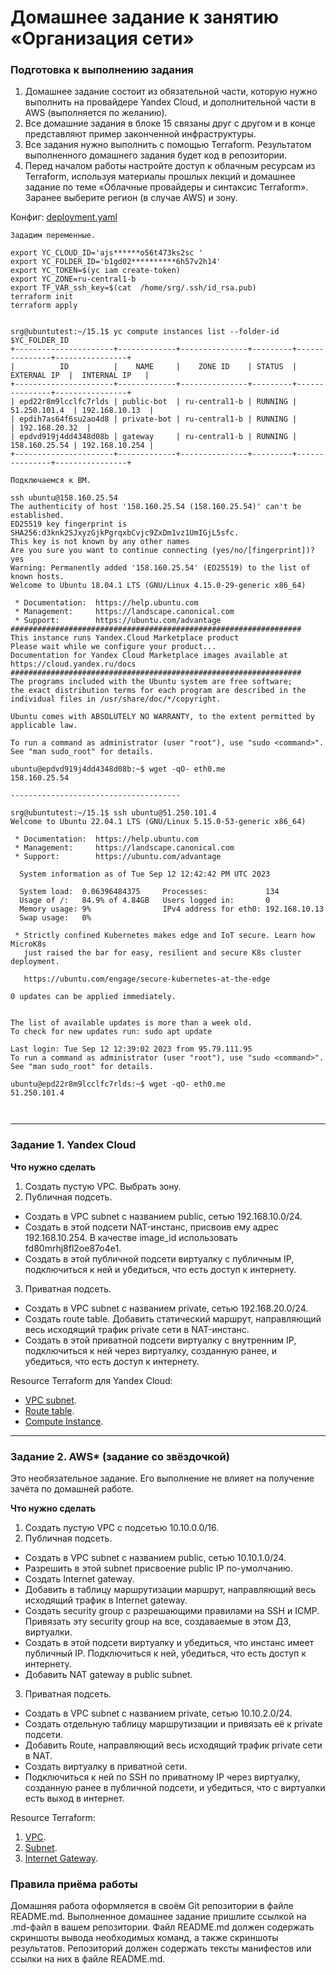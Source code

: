 # Домашнее задание к занятию «Организация сети»

### Подготовка к выполнению задания

1. Домашнее задание состоит из обязательной части, которую нужно выполнить на провайдере Yandex Cloud, и дополнительной части в AWS (выполняется по желанию). 
2. Все домашние задания в блоке 15 связаны друг с другом и в конце представляют пример законченной инфраструктуры.  
3. Все задания нужно выполнить с помощью Terraform. Результатом выполненного домашнего задания будет код в репозитории. 
4. Перед началом работы настройте доступ к облачным ресурсам из Terraform, используя материалы прошлых лекций и домашнее задание по теме «Облачные провайдеры и синтаксис Terraform». Заранее выберите регион (в случае AWS) и зону.

Конфиг: [deployment.yaml](deployment.yaml)
```
Зададим переменные.

export YC_CLOUD_ID='ajs******o56t473ks2sc '
export YC_FOLDER_ID='b1gd02**********6h57v2h14'
export YC_TOKEN=$(yc iam create-token)
export YC_ZONE=ru-central1-b
export TF_VAR_ssh_key=$(cat  /home/srg/.ssh/id_rsa.pub)
terraform init
terraform apply


srg@ubuntutest:~/15.1$ yc compute instances list --folder-id $YC_FOLDER_ID
+----------------------+-------------+---------------+---------+---------------+----------------+
|          ID          |    NAME     |    ZONE ID    | STATUS  |  EXTERNAL IP  |  INTERNAL IP   |
+----------------------+-------------+---------------+---------+---------------+----------------+
| epd22r8m9lcclfc7rlds | public-bot  | ru-central1-b | RUNNING | 51.250.101.4  | 192.168.10.13  |
| epdih7as64f6su2ao4d8 | private-bot | ru-central1-b | RUNNING |               | 192.168.20.32  |
| epdvd919j4dd4348d08b | gateway     | ru-central1-b | RUNNING | 158.160.25.54 | 192.168.10.254 |
+----------------------+-------------+---------------+---------+---------------+----------------+

Подключаемся к ВМ.

ssh ubuntu@158.160.25.54
The authenticity of host '158.160.25.54 (158.160.25.54)' can't be established.
ED25519 key fingerprint is SHA256:d3knk2SJxyzGjkPgrqxbCvjc9ZxDm1vz1UmIGjL5sfc.
This key is not known by any other names
Are you sure you want to continue connecting (yes/no/[fingerprint])? yes
Warning: Permanently added '158.160.25.54' (ED25519) to the list of known hosts.
Welcome to Ubuntu 18.04.1 LTS (GNU/Linux 4.15.0-29-generic x86_64)

 * Documentation:  https://help.ubuntu.com
 * Management:     https://landscape.canonical.com
 * Support:        https://ubuntu.com/advantage
#################################################################
This instance runs Yandex.Cloud Marketplace product
Please wait while we configure your product...
Documentation for Yandex Cloud Marketplace images available at https://cloud.yandex.ru/docs
#################################################################
The programs included with the Ubuntu system are free software;
the exact distribution terms for each program are described in the
individual files in /usr/share/doc/*/copyright.

Ubuntu comes with ABSOLUTELY NO WARRANTY, to the extent permitted by
applicable law.

To run a command as administrator (user "root"), use "sudo <command>".
See "man sudo_root" for details.

ubuntu@epdvd919j4dd4348d08b:~$ wget -qO- eth0.me
158.160.25.54

--------------------------------------

srg@ubuntutest:~/15.1$ ssh ubuntu@51.250.101.4
Welcome to Ubuntu 22.04.1 LTS (GNU/Linux 5.15.0-53-generic x86_64)

 * Documentation:  https://help.ubuntu.com
 * Management:     https://landscape.canonical.com
 * Support:        https://ubuntu.com/advantage

  System information as of Tue Sep 12 12:42:42 PM UTC 2023

  System load:  0.06396484375     Processes:             134
  Usage of /:   84.9% of 4.84GB   Users logged in:       0
  Memory usage: 9%                IPv4 address for eth0: 192.168.10.13
  Swap usage:   0%

 * Strictly confined Kubernetes makes edge and IoT secure. Learn how MicroK8s
   just raised the bar for easy, resilient and secure K8s cluster deployment.

   https://ubuntu.com/engage/secure-kubernetes-at-the-edge

0 updates can be applied immediately.


The list of available updates is more than a week old.
To check for new updates run: sudo apt update

Last login: Tue Sep 12 12:39:02 2023 from 95.79.111.95
To run a command as administrator (user "root"), use "sudo <command>".
See "man sudo_root" for details.

ubuntu@epd22r8m9lcclfc7rlds:~$ wget -qO- eth0.me
51.250.101.4



```

---
### Задание 1. Yandex Cloud 

**Что нужно сделать**

1. Создать пустую VPC. Выбрать зону.
2. Публичная подсеть.

 - Создать в VPC subnet с названием public, сетью 192.168.10.0/24.
 - Создать в этой подсети NAT-инстанс, присвоив ему адрес 192.168.10.254. В качестве image_id использовать fd80mrhj8fl2oe87o4e1.
 - Создать в этой публичной подсети виртуалку с публичным IP, подключиться к ней и убедиться, что есть доступ к интернету.
3. Приватная подсеть.
 - Создать в VPC subnet с названием private, сетью 192.168.20.0/24.
 - Создать route table. Добавить статический маршрут, направляющий весь исходящий трафик private сети в NAT-инстанс.
 - Создать в этой приватной подсети виртуалку с внутренним IP, подключиться к ней через виртуалку, созданную ранее, и убедиться, что есть доступ к интернету.

Resource Terraform для Yandex Cloud:

- [VPC subnet](https://registry.terraform.io/providers/yandex-cloud/yandex/latest/docs/resources/vpc_subnet).
- [Route table](https://registry.terraform.io/providers/yandex-cloud/yandex/latest/docs/resources/vpc_route_table).
- [Compute Instance](https://registry.terraform.io/providers/yandex-cloud/yandex/latest/docs/resources/compute_instance).

---
### Задание 2. AWS* (задание со звёздочкой)

Это необязательное задание. Его выполнение не влияет на получение зачёта по домашней работе.

**Что нужно сделать**

1. Создать пустую VPC с подсетью 10.10.0.0/16.
2. Публичная подсеть.

 - Создать в VPC subnet с названием public, сетью 10.10.1.0/24.
 - Разрешить в этой subnet присвоение public IP по-умолчанию.
 - Создать Internet gateway.
 - Добавить в таблицу маршрутизации маршрут, направляющий весь исходящий трафик в Internet gateway.
 - Создать security group с разрешающими правилами на SSH и ICMP. Привязать эту security group на все, создаваемые в этом ДЗ, виртуалки.
 - Создать в этой подсети виртуалку и убедиться, что инстанс имеет публичный IP. Подключиться к ней, убедиться, что есть доступ к интернету.
 - Добавить NAT gateway в public subnet.
3. Приватная подсеть.
 - Создать в VPC subnet с названием private, сетью 10.10.2.0/24.
 - Создать отдельную таблицу маршрутизации и привязать её к private подсети.
 - Добавить Route, направляющий весь исходящий трафик private сети в NAT.
 - Создать виртуалку в приватной сети.
 - Подключиться к ней по SSH по приватному IP через виртуалку, созданную ранее в публичной подсети, и убедиться, что с виртуалки есть выход в интернет.

Resource Terraform:

1. [VPC](https://registry.terraform.io/providers/hashicorp/aws/latest/docs/resources/vpc).
1. [Subnet](https://registry.terraform.io/providers/hashicorp/aws/latest/docs/resources/subnet).
1. [Internet Gateway](https://registry.terraform.io/providers/hashicorp/aws/latest/docs/resources/internet_gateway).

### Правила приёма работы

Домашняя работа оформляется в своём Git репозитории в файле README.md. Выполненное домашнее задание пришлите ссылкой на .md-файл в вашем репозитории.
Файл README.md должен содержать скриншоты вывода необходимых команд, а также скриншоты результатов.
Репозиторий должен содержать тексты манифестов или ссылки на них в файле README.md.
